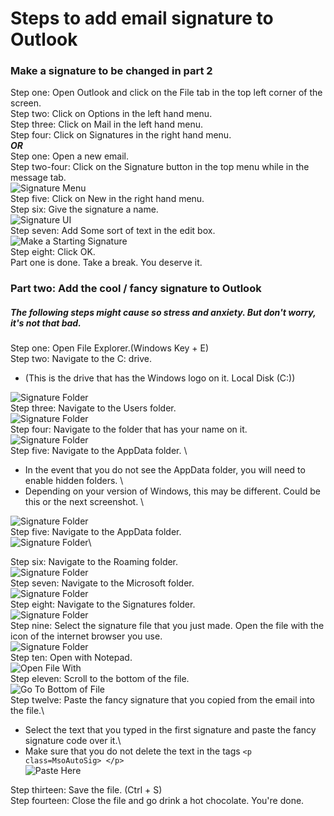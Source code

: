 # Steps to add email signature to Outlook
### Make a signature to be changed in part 2
Step one: Open Outlook and click on the File tab in the top left corner of the screen.  \
Step two: Click on Options in the left hand menu.  \
Step three: Click on Mail in the left hand menu.  \
Step four: Click on Signatures in the right hand menu.  \
___OR___  \
Step one: Open a new email.  \
Step two-four: Click on the Signature button in the top menu while in the message tab.\
![Signature Menu](https://raw.githubusercontent.com/Karavan-Trailers/How-To-Sheets/main/img/esig/outlook/OutlookStep1.png)  \
Step five: Click on New in the right hand menu.  \
Step six: Give the signature a name.\
![Signature UI](https://raw.githubusercontent.com/Karavan-Trailers/How-To-Sheets/main/img/esig/outlook/OutlookStep2.png)  \
Step seven: Add Some sort of text in the edit box.\
![Make a Starting Signature](https://raw.githubusercontent.com/Karavan-Trailers/How-To-Sheets/main/img/esig/outlook/OutlookStep3.png)\
Step eight: Click OK.  \
Part one is done.  Take a break.  You deserve it.  

### Part two: Add the cool / fancy signature to Outlook
##### The following steps might cause so stress and anxiety. But don't worry, it's not that bad.
Step one: Open File Explorer.(Windows Key + E)  \
Step two: Navigate to the C: drive. 
 + (This is the drive that has the Windows logo on it. Local Disk (C:))  

![Signature Folder](https://raw.githubusercontent.com/Karavan-Trailers/How-To-Sheets/main/img/esig/windows/Step1.png)  \
Step three: Navigate to the Users folder. \
![Signature Folder](https://raw.githubusercontent.com/Karavan-Trailers/How-To-Sheets/main/img/esig/windows/Step2.png)\
Step four: Navigate to the folder that has your name on it.\
![Signature Folder](https://raw.githubusercontent.com/Karavan-Trailers/How-To-Sheets/main/img/esig/windows/Step3.png)\
Step five: Navigate to the AppData folder.  \
+ In the event that you do not see the AppData folder, you will need to enable hidden folders.  \
+ Depending on your version of Windows, this may be different. Could be this or the next screenshot.  \

![Signature Folder](https://raw.githubusercontent.com/Karavan-Trailers/How-To-Sheets/main/img/esig/windows/Step4_A.png)\
Step five: Navigate to the AppData folder.  \
![Signature Folder](https://raw.githubusercontent.com/Karavan-Trailers/How-To-Sheets/main/img/esig/windows/Step4_B.png)\
<!-- ![Signature Folder](https://raw.githubusercontent.com/Karavan-Trailers/How-To-Sheets/main/img/esig/windows/Step5.png)\ -->
Step six: Navigate to the Roaming folder.  \
![Signature Folder](https://raw.githubusercontent.com/Karavan-Trailers/How-To-Sheets/main/img/esig/windows/Step6.png)\
Step seven: Navigate to the Microsoft folder.\
![Signature Folder](https://raw.githubusercontent.com/Karavan-Trailers/How-To-Sheets/main/img/esig/windows/Step7.png)\
Step eight: Navigate to the Signatures folder.\
![Signature Folder](https://raw.githubusercontent.com/Karavan-Trailers/How-To-Sheets/main/img/esig/windows/Step8.png)\
Step nine: Select the signature file that you just made. Open the file with the icon of the internet browser you use.\
![Signature Folder](https://raw.githubusercontent.com/Karavan-Trailers/How-To-Sheets/main/img/esig/outlook/OutlookStep4.png)  \
Step ten: Open with Notepad.\
![Open File With](https://raw.githubusercontent.com/Karavan-Trailers/How-To-Sheets/main/img/esig/outlook/OutlookStep5.png)\
Step eleven: Scroll to the bottom of the file.\
![Go To Bottom of File](https://raw.githubusercontent.com/Karavan-Trailers/How-To-Sheets/main/img/esig/outlook/OutlookStep6.png)  \
Step twelve: Paste the fancy signature that you copied from the email into the file.\
+ Select the text that you typed in the first signature and paste the fancy signature code over it.\
+ Make sure that you do not delete the text in the tags `<p class=MsoAutoSig> </p>` \
![Paste Here](https://raw.githubusercontent.com/Karavan-Trailers/How-To-Sheets/main/img/esig/outlook/OutlookStep7.png)

Step thirteen: Save the file. (Ctrl + S)  \
Step fourteen: Close the file and go drink a hot chocolate. You're done.